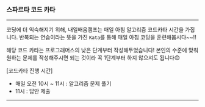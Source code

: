 ### 스파르타 코드 카타

---
코딩에 더 익숙해지기 위해, 내일배움캠프는 매일 아침 알고리즘 코드카타 시간을 가집니다. 
반복되는 연습이라는 뜻을 가진 `Kata`를 통해 매일 아침 코딩을 훈련해봅시다~~!!

해당 코드 카타는 프로그래머스의 낮은 단계부터 작성해두었습니다!
본인의 수준에 맞춰 원하는 문제를 작성해주시면 되는 것이라 꼭 1단계부터 하지 않으셔도 됩니다😊

[코드카타 진행 시간]
- 매일 오전 10시 ~ 11시 : 알고리즘 문제 풀기
- 11시 : 답안 제출
---
